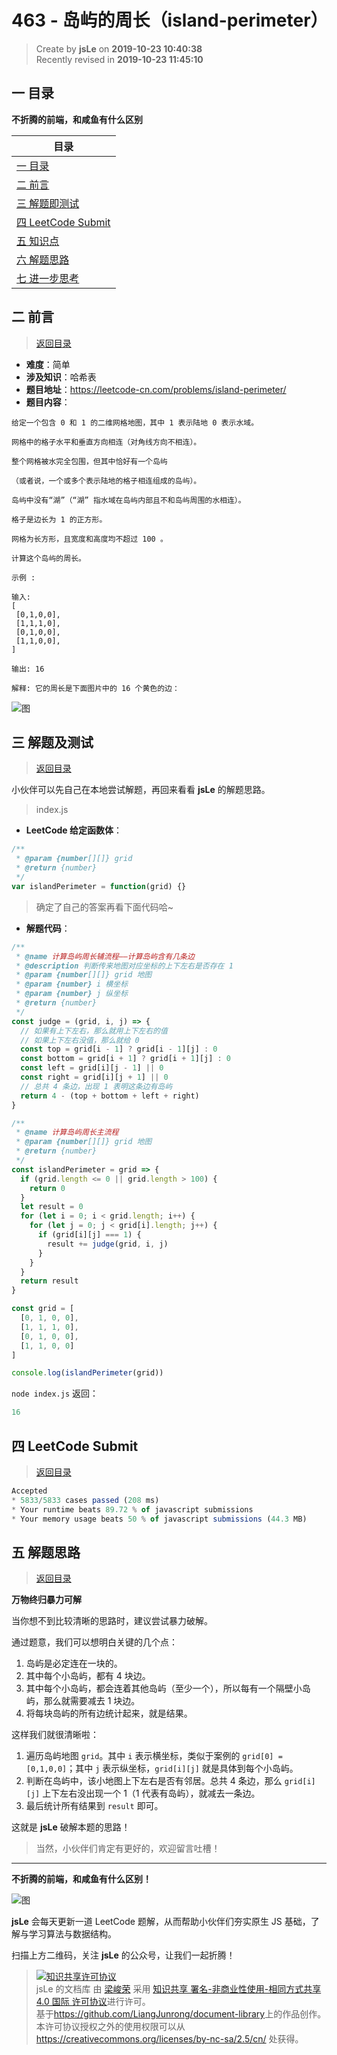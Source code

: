 # 463 - 岛屿的周长（island-perimeter）

> Create by **jsLe** on **2019-10-23 10:40:38**  
> Recently revised in **2019-10-23 11:45:10**

## <a name="chapter-one" id="chapter-one">一 目录</a>

**不折腾的前端，和咸鱼有什么区别**

| 目录                                                                                             |
| ------------------------------------------------------------------------------------------------ |
| [一 目录](#chapter-one)                                                                          |
| <a name="catalog-chapter-two" id="catalog-chapter-two"></a>[二 前言](#chapter-two)               |
| <a name="catalog-chapter-three" id="catalog-chapter-three"></a>[三 解题即测试](#chapter-three)   |
| <a name="catalog-chapter-four" id="catalog-chapter-four"></a>[四 LeetCode Submit](#chapter-four) |
| <a name="catalog-chapter-five" id="catalog-chapter-five"></a>[五 知识点](#chapter-five)          |
| <a name="catalog-chapter-six" id="catalog-chapter-six"></a>[六 解题思路](#chapter-six)           |
| <a name="catalog-chapter-seven" id="catalog-chapter-seven"></a>[七 进一步思考](#chapter-seven)   |

## <a name="chapter-two" id="chapter-two">二 前言</a>

> [返回目录](#chapter-one)

- **难度**：简单
- **涉及知识**：哈希表
- **题目地址**：https://leetcode-cn.com/problems/island-perimeter/
- **题目内容**：

```
给定一个包含 0 和 1 的二维网格地图，其中 1 表示陆地 0 表示水域。

网格中的格子水平和垂直方向相连（对角线方向不相连）。

整个网格被水完全包围，但其中恰好有一个岛屿

（或者说，一个或多个表示陆地的格子相连组成的岛屿）。

岛屿中没有“湖”（“湖” 指水域在岛屿内部且不和岛屿周围的水相连）。

格子是边长为 1 的正方形。

网格为长方形，且宽度和高度均不超过 100 。

计算这个岛屿的周长。

示例 :

输入:
[
 [0,1,0,0],
 [1,1,1,0],
 [0,1,0,0],
 [1,1,0,0],
]

输出: 16

解释: 它的周长是下面图片中的 16 个黄色的边：
```

![图](../../../public-repertory/img/other-algorithm-463-1.png)

## <a name="chapter-three" id="chapter-three">三 解题及测试</a>

> [返回目录](#chapter-one)

小伙伴可以先自己在本地尝试解题，再回来看看 **jsLe** 的解题思路。

> index.js

- **LeetCode 给定函数体**：

```js
/**
 * @param {number[][]} grid
 * @return {number}
 */
var islandPerimeter = function(grid) {}
```

> 确定了自己的答案再看下面代码哈~

- **解题代码**：

```js
/**
 * @name 计算岛屿周长辅流程——计算岛屿含有几条边
 * @description 判断传来地图对应坐标的上下左右是否存在 1
 * @param {number[][]} grid 地图
 * @param {number} i 横坐标
 * @param {number} j 纵坐标
 * @return {number}
 */
const judge = (grid, i, j) => {
  // 如果有上下左右，那么就用上下左右的值
  // 如果上下左右没值，那么就给 0
  const top = grid[i - 1] ? grid[i - 1][j] : 0
  const bottom = grid[i + 1] ? grid[i + 1][j] : 0
  const left = grid[i][j - 1] || 0
  const right = grid[i][j + 1] || 0
  // 总共 4 条边，出现 1 表明这条边有岛屿
  return 4 - (top + bottom + left + right)
}

/**
 * @name 计算岛屿周长主流程
 * @param {number[][]} grid 地图
 * @return {number}
 */
const islandPerimeter = grid => {
  if (grid.length <= 0 || grid.length > 100) {
    return 0
  }
  let result = 0
  for (let i = 0; i < grid.length; i++) {
    for (let j = 0; j < grid[i].length; j++) {
      if (grid[i][j] === 1) {
        result += judge(grid, i, j)
      }
    }
  }
  return result
}

const grid = [
  [0, 1, 0, 0],
  [1, 1, 1, 0],
  [0, 1, 0, 0],
  [1, 1, 0, 0]
]

console.log(islandPerimeter(grid))
```

`node index.js` 返回：

```js
16
```

## <a name="chapter-four" id="chapter-four">四 LeetCode Submit</a>

> [返回目录](#chapter-one)

```js
Accepted
* 5833/5833 cases passed (208 ms)
* Your runtime beats 89.72 % of javascript submissions
* Your memory usage beats 50 % of javascript submissions (44.3 MB)
```

## <a name="chapter-five" id="chapter-five">五 解题思路</a>

> [返回目录](#chapter-one)

**万物终归暴力可解**

当你想不到比较清晰的思路时，建议尝试暴力破解。

通过题意，我们可以想明白关键的几个点：

1. 岛屿是必定连在一块的。
2. 其中每个小岛屿，都有 4 块边。
3. 其中每个小岛屿，都会连着其他岛屿（至少一个），所以每有一个隔壁小岛屿，那么就需要减去 1 块边。
4. 将每块岛屿的所有边统计起来，就是结果。

这样我们就很清晰啦：

1. 遍历岛屿地图 `grid`。其中 `i` 表示横坐标，类似于案例的 `grid[0] = [0,1,0,0]`；其中 `j` 表示纵坐标，`grid[i][j]` 就是具体到每个小岛屿。
2. 判断在岛屿中，该小地图上下左右是否有邻居。总共 4 条边，那么 `grid[i][j]` 上下左右没出现一个 1（1 代表有岛屿），就减去一条边。
3. 最后统计所有结果到 `result` 即可。

这就是 **jsLe** 破解本题的思路！

> 当然，小伙伴们肯定有更好的，欢迎留言吐槽！

---

**不折腾的前端，和咸鱼有什么区别！**

![图](../../../public-repertory/img/z-index-small.png)

**jsLe** 会每天更新一道 LeetCode 题解，从而帮助小伙伴们夯实原生 JS 基础，了解与学习算法与数据结构。

扫描上方二维码，关注 **jsLe** 的公众号，让我们一起折腾！

> <a rel="license" href="http://creativecommons.org/licenses/by-nc-sa/4.0/"><img alt="知识共享许可协议" style="border-width:0" src="https://i.creativecommons.org/l/by-nc-sa/4.0/88x31.png" /></a><br /><span xmlns:dct="http://purl.org/dc/terms/" property="dct:title">jsLe 的文档库</span> 由 <a xmlns:cc="http://creativecommons.org/ns#" href="https://github.com/LiangJunrong/document-library" property="cc:attributionName" rel="cc:attributionURL">梁峻荣</a> 采用 <a rel="license" href="http://creativecommons.org/licenses/by-nc-sa/4.0/">知识共享 署名-非商业性使用-相同方式共享 4.0 国际 许可协议</a>进行许可。<br />基于<a xmlns:dct="http://purl.org/dc/terms/" href="https://github.com/LiangJunrong/document-library" rel="dct:source">https://github.com/LiangJunrong/document-library</a>上的作品创作。<br />本许可协议授权之外的使用权限可以从 <a xmlns:cc="http://creativecommons.org/ns#" href="https://creativecommons.org/licenses/by-nc-sa/2.5/cn/" rel="cc:morePermissions">https://creativecommons.org/licenses/by-nc-sa/2.5/cn/</a> 处获得。
